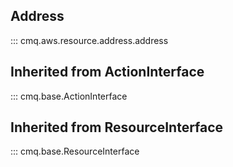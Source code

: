 ## Address
::: cmq.aws.resource.address.address

## Inherited from ActionInterface
::: cmq.base.ActionInterface

## Inherited from ResourceInterface
::: cmq.base.ResourceInterface
